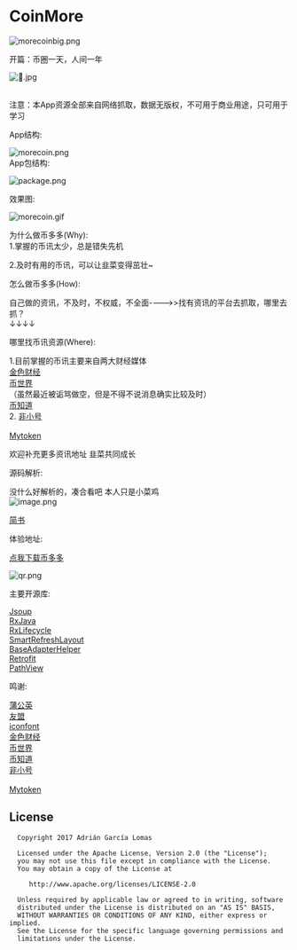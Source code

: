 # CoinMore
![morecoinbig.png](http://upload-images.jianshu.io/upload_images/1216032-aa8286d2b3ed4d72.png?imageMogr2/auto-orient/strip%7CimageView2/2/w/1240)

开篇：币圈一天，人间一年</br>

![🐒.jpg](http://upload-images.jianshu.io/upload_images/1216032-390260c597d6baf6.jpg?imageMogr2/auto-orient/strip%7CimageView2/2/w/1240)

</br>注意：本App资源全部来自网络抓取，数据无版权，不可用于商业用途，只可用于学习

App结构:</br>

![morecoin.png](http://upload-images.jianshu.io/upload_images/1216032-90ad32a3bbf79207.png?imageMogr2/auto-orient/strip%7CimageView2/2/w/1240)
</br>
App包结构:</br>

![package.png](http://upload-images.jianshu.io/upload_images/1216032-da5057ae5cf13b5e.png?imageMogr2/auto-orient/strip%7CimageView2/2/w/1240)

效果图:</br>

![morecoin.gif](http://upload-images.jianshu.io/upload_images/1216032-76dd6b029e0b4c1b.gif?imageMogr2/auto-orient/strip%7CimageView2/2/w/1240)

为什么做币多多(Why):</br>
1.掌握的币讯太少，总是错失先机</br>

2.及时有用的币讯，可以让韭菜变得茁壮~</br>

怎么做币多多(How):</br>

自己做的资讯，不及时，不权威，不全面---->>找有资讯的平台去抓取，哪里去抓？</br>
↓↓↓↓

哪里找币讯资源(Where):</br>

1.目前掌握的币讯主要来自两大财经媒体</br>
[金色财经](http://www.jinse.com/lives)</br>
[币世界](http://www.bishijie.com/kuaixun/)</br>
（虽然最近被诟骂做空，但是不得不说消息确实比较及时）</br>
[币知道](http://www.biknow.com/)</br>
2.  [非小号](http://www.feixiaohao.com/)</br>    
   [Mytoken](https://www.mytoken.io/)</br>

欢迎补充更多资讯地址 韭菜共同成长</br>

源码解析:</br>

没什么好解析的，凑合看吧 本人只是小菜鸡</br>
![image.png](http://upload-images.jianshu.io/upload_images/1216032-94e174853454fb74.png?imageMogr2/auto-orient/strip%7CimageView2/2/w/1240)
</br>

[简书](https://www.jianshu.com/p/8317dbc03eaa)</br>

体验地址:</br>

[点我下载币多多](https://www.pgyer.com/morecoin) </br>

 ![qr.png](http://upload-images.jianshu.io/upload_images/1216032-016cbfa990cd851b.png?imageMogr2/auto-orient/strip%7CimageView2/2/w/1240)

主要开源库:</br>

  [Jsoup](https://jsoup.org/)</br>
  [RxJava](https://github.com/ReactiveX/RxJava)</br>
  [RxLifecycle](https://github.com/trello/RxLifecycle)</br>
  [SmartRefreshLayout](https://github.com/scwang90/SmartRefreshLayout)</br>
  [BaseAdapterHelper](https://github.com/CymChad/BaseRecyclerViewAdapterHelper)</br>
  [Retrofit](https://github.com/square/retrofit)</br>
  [PathView](https://github.com/geftimov/android-pathview)</br>

鸣谢:

  [蒲公英](https://www.pgyer.com)  </br>
  [友盟](http://www.umeng.com/)</br>
  [iconfont](http://iconfont.cn/)</br>
  [金色财经](http://www.jinse.com/lives)</br>
  [币世界](http://www.bishijie.com/kuaixun/)</br>
  [币知道](http://www.biknow.com/)</br>
  [非小号](http://www.feixiaohao.com/)</br>   
  [Mytoken](https://www.mytoken.io/)</br>

License
 -------
 

      Copyright 2017 Adrián García Lomas

      Licensed under the Apache License, Version 2.0 (the "License");
      you may not use this file except in compliance with the License.
      You may obtain a copy of the License at

         http://www.apache.org/licenses/LICENSE-2.0

      Unless required by applicable law or agreed to in writing, software
      distributed under the License is distributed on an "AS IS" BASIS,
      WITHOUT WARRANTIES OR CONDITIONS OF ANY KIND, either express or implied.
      See the License for the specific language governing permissions and
      limitations under the License.









